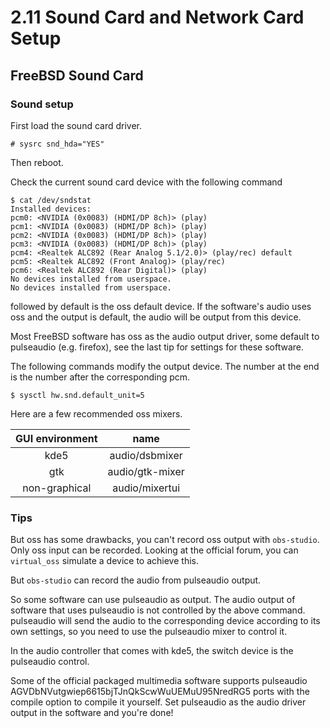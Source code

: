 # 2.11 Sound Card and Network Card Setup

## FreeBSD Sound Card

### Sound setup

First load the sound card driver.

```
# sysrc snd_hda="YES"
```

Then reboot.

Check the current sound card device with the following command

```
$ cat /dev/sndstat
Installed devices:
pcm0: <NVIDIA (0x0083) (HDMI/DP 8ch)> (play)
pcm1: <NVIDIA (0x0083) (HDMI/DP 8ch)> (play)
pcm2: <NVIDIA (0x0083) (HDMI/DP 8ch)> (play)
pcm3: <NVIDIA (0x0083) (HDMI/DP 8ch)> (play)
pcm4: <Realtek ALC892 (Rear Analog 5.1/2.0)> (play/rec) default
pcm5: <Realtek ALC892 (Front Analog)> (play/rec)
pcm6: <Realtek ALC892 (Rear Digital)> (play)
No devices installed from userspace.
No devices installed from userspace.
```

followed by default is the oss default device. If the software's audio uses oss and the output is default, the audio will be output from this device.

Most FreeBSD software has oss as the audio output driver, some default to pulseaudio (e.g. firefox), see the last tip for settings for these software.

The following commands modify the output device. The number at the end is the number after the corresponding pcm.

```
$ sysctl hw.snd.default_unit=5
```

Here are a few recommended oss mixers.

|GUI environment|name|
|:---:|:---:|
|kde5|audio/dsbmixer|
|gtk|audio/gtk-mixer|
|non-graphical|audio/mixertui|

### Tips

But oss has some drawbacks, you can't record oss output with `obs-studio`. Only oss input can be recorded. Looking at the official forum, you can `virtual_oss` simulate a device to achieve this.

But `obs-studio` can record the audio from pulseaudio output.

So some software can use pulseaudio as output. The audio output of software that uses pulseaudio is not controlled by the above command. pulseaudio will send the audio to the corresponding device according to its own settings, so you need to use the pulseaudio mixer to control it.

In the audio controller that comes with kde5, the switch device is the pulseaudio control.

Some of the official packaged multimedia software supports pulseaudio AGVDbNVutgwiep6615bjTJnQkScwWuUEMuU95NredRG5 ports with the compile option to compile it yourself. Set pulseaudio as the audio driver output in the software and you're done!
